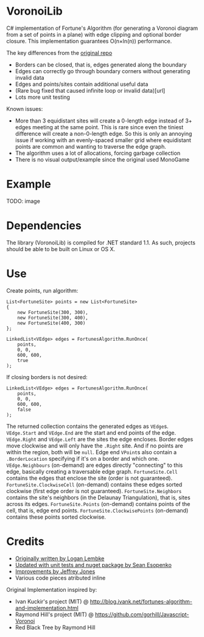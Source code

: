 # VoronoiLib

C# implementation of Fortune's Algorithm (for generating a Voronoi diagram from a set of points in a plane) with edge clipping and optional border closure. This implementation guarantees O(n×ln(n)) performance.

The key differences from the [original repo](https://github.com/Zalgo2462/VoronoiLib)
* Borders can be closed, that is, edges generated along the boundary
* Edges can correctly go through boundary corners without generating invalid data
* Edges and points/sites contain additional useful data
* (Rare bug fixed that caused infinite loop or invalid data)[url]
* Lots more unit testing

Known issues:
* More than 3 equidistant sites will create a 0-length edge instead of 3+ edges meeting at the same point. This is rare since even the tiniest difference will create a non-0-length edge. So this is only an annoying issue if working with an evenly-spaced smaller grid where equidistant points are common and wanting to traverse the edge graph.
* The algorithm uses a lot of allocations, forcing garbage collection
* There is no visual output/example since the original used MonoGame

# Example

TODO: image

# Dependencies

The library (VoronoiLib) is compiled for .NET standard 1.1. As such, projects should be able to be built on Linux or OS X.

# Use

Create points, run algorithm:

```
List<FortuneSite> points = new List<FortuneSite>
{
    new FortuneSite(300, 300),
    new FortuneSite(300, 400),
    new FortuneSite(400, 300)
};

LinkedList<VEdge> edges = FortunesAlgorithm.RunOnce(
    points, 
    0, 0, 
    600, 600,
    true
);
```

If closing borders is not desired:

```
LinkedList<VEdge> edges = FortunesAlgorithm.RunOnce(
    points, 
    0, 0, 
    600, 600,
    false
);
```

The returned collection contains the generated edges as `VEdge`s.
`VEdge.Start` and `VEdge.End` are the start and end points of the edge.
`VEdge.Right` and `VEdge.Left` are the sites the edge encloses. Border edges move clockwise and will only have the `.Right` site. And if no points are within the region, both will be `null`.
Edge end `VPoint`s also contain a `.BorderLocation` specifying if it's on a border and which one.
`VEdge.Neighbours` (on-demand) are edges directly "connecting" to this edge, basically creating a traversable edge graph.
`FortuneSite.Cell` contains the edges that enclose the site (order is not guaranteed).
`FortuneSite.ClockwiseCell` (on-demand) contains these edges sorted clockwise (first edge order is not guaranteed).
`FortuneSite.Neighbors` contains the site's neighbors (in the Delaunay Triangulation), that is, sites across its edges.
`FortuneSite.Points` (on-demand) contains points of the cell, that is, edge end points.
`FortuneSite.ClockwisePoints` (on-demand) contains these points sorted clockwise.

# Credits

- [Originally written by Logan Lembke](https://github.com/Zalgo2462/VoronoiLib)
- [Updated with unit tests and nuget package by Sean Esopenko](https://github.com/sesopenko/VoronoiLib)
- [Improvements by Jeffrey Jones](https://github.com/rurounijones/VoronoiLib)
- Various code pieces atributed inline

Original Implementation inspired by:
- Ivan Kuckir's project (MIT) @ http://blog.ivank.net/fortunes-algorithm-and-implementation.html
- Raymond Hill's project (MIT) @ https://github.com/gorhill/Javascript-Voronoi
- Red Black Tree by Raymond Hill